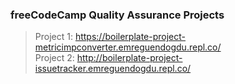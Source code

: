 ### freeCodeCamp Quality Assurance Projects

> Project 1: https://boilerplate-project-metricimpconverter.emreguendogdu.repl.co/ <br/>
> Project 2: http://boilerplate-project-issuetracker.emreguendogdu.repl.co/ <br />
